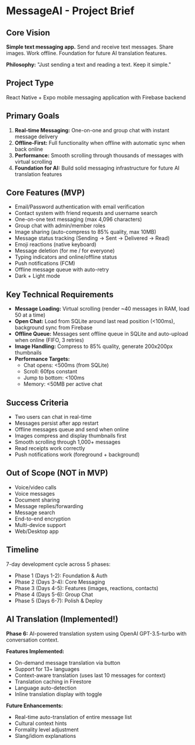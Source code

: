 # MessageAI - Project Brief

## Core Vision
**Simple text messaging app.** Send and receive text messages. Share images. Work offline. Foundation for future AI translation features.

**Philosophy:** "Just sending a text and reading a text. Keep it simple."

## Project Type
React Native + Expo mobile messaging application with Firebase backend

## Primary Goals
1. **Real-time Messaging:** One-on-one and group chat with instant message delivery
2. **Offline-First:** Full functionality when offline with automatic sync when back online
3. **Performance:** Smooth scrolling through thousands of messages with virtual scrolling
4. **Foundation for AI:** Build solid messaging infrastructure for future AI translation features

## Core Features (MVP)
- Email/Password authentication with email verification
- Contact system with friend requests and username search
- One-on-one text messaging (max 4,096 characters)
- Group chat with admin/member roles
- Image sharing (auto-compress to 85% quality, max 10MB)
- Message status tracking (Sending → Sent → Delivered → Read)
- Emoji reactions (native keyboard)
- Message deletion (for me / for everyone)
- Typing indicators and online/offline status
- Push notifications (FCM)
- Offline message queue with auto-retry
- Dark + Light mode

## Key Technical Requirements
- **Message Loading:** Virtual scrolling (render ~40 messages in RAM, load 50 at a time)
- **Open Chat:** Load from SQLite around last read position (<100ms), background sync from Firebase
- **Offline Queue:** Messages sent offline queue in SQLite and auto-upload when online (FIFO, 3 retries)
- **Image Handling:** Compress to 85% quality, generate 200x200px thumbnails
- **Performance Targets:**
  - Chat opens: <500ms (from SQLite)
  - Scroll: 60fps constant
  - Jump to bottom: <100ms
  - Memory: <50MB per active chat

## Success Criteria
- Two users can chat in real-time
- Messages persist after app restart
- Offline messages queue and send when online
- Images compress and display thumbnails first
- Smooth scrolling through 1,000+ messages
- Read receipts work correctly
- Push notifications work (foreground + background)

## Out of Scope (NOT in MVP)
- Voice/video calls
- Voice messages
- Document sharing
- Message replies/forwarding
- Message search
- End-to-end encryption
- Multi-device support
- Web/Desktop app

## Timeline
7-day development cycle across 5 phases:
- Phase 1 (Days 1-2): Foundation & Auth
- Phase 2 (Days 3-4): Core Messaging
- Phase 3 (Days 4-5): Features (images, reactions, contacts)
- Phase 4 (Days 5-6): Group Chat
- Phase 5 (Days 6-7): Polish & Deploy

## AI Translation (Implemented!)
**Phase 6:** AI-powered translation system using OpenAI GPT-3.5-turbo with conversation context.

**Features Implemented:**
- On-demand message translation via button
- Support for 13+ languages
- Context-aware translation (uses last 10 messages for context)
- Translation caching in Firestore
- Language auto-detection
- Inline translation display with toggle

**Future Enhancements:**
- Real-time auto-translation of entire message list
- Cultural context hints
- Formality level adjustment
- Slang/idiom explanations


